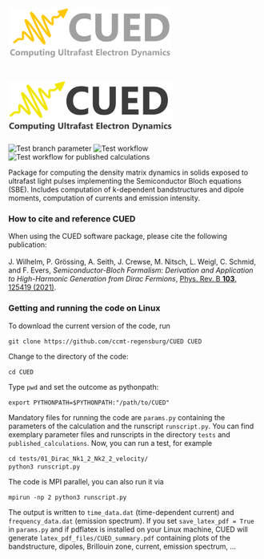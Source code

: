 # <img alt="CUED" src="/cued/branding/logo_inverted.png#gh-dark-mode-only" height="100">
# <img alt="CUED" src="/cued/branding/logo.png#gh-light-mode-only" height="100">

![Test branch parameter](https://github.com/Invarianz/CUED/actions/workflows/regression_test.yml/badge.svg?=branch=devel)
![Test workflow](https://github.com/Invarianz/CUED/actions/workflows/regression_test.yml/badge.svg)
![Test workflow for published calculations](https://github.com/Invarianz/CUED/actions/workflows/test_published_calculations.yml/badge.svg)

Package for computing the density matrix dynamics in solids exposed to ultrafast light pulses implementing the Semiconductor Bloch equations (SBE). Includes computation of  k-dependent bandstructures and dipole moments, computation of currents and emission intensity. 

<h3>How to cite and reference CUED</h3>
When using the CUED software package, please cite the following publication:
<br><br>
J. Wilhelm, P. Grössing, A. Seith, J. Crewse, M. Nitsch, L. Weigl, C. Schmid, and F. Evers, <i>Semiconductor-Bloch Formalism: Derivation and Application to High-Harmonic Generation from Dirac Fermions</i>, <a href="https://doi.org/10.1103/PhysRevB.103.125419">Phys. Rev. B <b>103</b>, 125419 (2021)</a>.


<h3>Getting and running the code on Linux</h3>

To download the current version of the code, run

    git clone https://github.com/ccmt-regensburg/CUED CUED
    
Change to the directory of the code:

    cd CUED
    
Type ``pwd`` and set the outcome as pythonpath:

    export PYTHONPATH=$PYTHONPATH:"/path/to/CUED"

Mandatory files for running the code are ``params.py`` containing the parameters of the calculation and the runscript ``runscript.py``. You can find exemplary parameter files and runscripts in the directory ``tests`` and ``published_calculations``. Now, you can run a test, for example

    cd tests/01_Dirac_Nk1_2_Nk2_2_velocity/
    python3 runscript.py
    
The code is MPI parallel, you can also run it via

    mpirun -np 2 python3 runscript.py

The output is written to ``time_data.dat`` (time-dependent current) and ``frequency_data.dat`` (emission spectrum). If you set ``save_latex_pdf = True``
 in ``params.py`` and if pdflatex is installed on your Linux machine, CUED will generate ``latex_pdf_files/CUED_summary.pdf`` containing plots of the bandstructure, dipoles, Brillouin zone, current, emission spectrum, ... 

